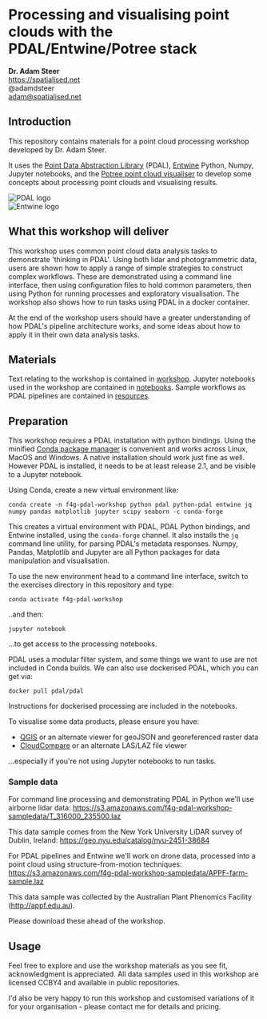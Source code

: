 # Processing and visualising point clouds with the PDAL/Entwine/Potree stack

**Dr. Adam Steer**  
https://spatialised.net  
@adamdsteer  
adam@spatialised.net

## Introduction

This repository contains materials for a point cloud processing workshop developed by Dr. Adam Steer.

It uses the [Point Data Abstraction Library](http://pdal.io) (PDAL), [Entwine](http://entwine.io) Python, Numpy, Jupyter notebooks, and the [Potree point cloud visualiser](http://potree.org) to develop some concepts about processing point clouds and visualising results.

![PDAL logo](https://pdal.io/_images/pdal_logo.png)  
![Entwine logo](https://github.com/connormanning/entwine/blob/master/doc/logo/color/entwine_logo_2-color-small.png)

## What this workshop will deliver

This workshop uses common point cloud data analysis tasks to demonstrate 'thinking in PDAL'. Using both lidar and photogrammetric data, users are shown how to apply a range of simple strategies to construct complex workflows. These are demonstrated using a command line interface, then using configuration files to hold common parameters, then using Python for running processes and exploratory visualisation. The workshop also shows how to run tasks using PDAL in a docker container.

At the end of the workshop users should have a greater understanding of how PDAL's pipeline architecture works, and some ideas about how to apply it in their own data analysis tasks.

## Materials

Text relating to the workshop is contained in [workshop](./workshop). Jupyter notebooks used in the workshop are contained in [notebooks](./notebooks). Sample workflows as PDAL pipelines are contained in [resources](./resources).

## Preparation

This workshop requires a PDAL installation with python bindings. Using the minified [Conda package manager](https://docs.conda.io/en/latest/miniconda.html) is convenient and works across Linux, MacOS and Windows. A native installation should work just fine as well. However PDAL is installed, it needs to be at least release 2.1, and be visible to a Jupyter notebook.

Using Conda, create a new virtual environment like:

`conda create -n f4g-pdal-workshop python pdal python-pdal entwine jq numpy pandas matplotlib jupyter scipy seaborn -c conda-forge`

This creates a virtual environment with PDAL, PDAL Python bindings, and Entwine installed, using the `conda-forge` channel. It also installs the `jq` command line utility, for parsing PDAL's metadata responses. Numpy, Pandas, Matplotlib and Jupyter are all Python packages for data manipulation and visualisation.

To use the new environment head to a command line interface, switch to the exercises directory in this repository and type:

`conda activate f4g-pdal-workshop`

..and then:

`jupyter notebook`

...to get access to the processing notebooks.

PDAL uses a modular filter system, and some things we want to use are not included in Conda builds. We can also use dockerised PDAL, which you can get via:

`docker pull pdal/pdal`

Instructions for dockerised processing are included in the notebooks.

To visualise some data products, please ensure you have:
- [QGIS](http://qgis.org) or an alternate viewer for geoJSON and georeferenced raster data
- [CloudCompare](https://www.danielgm.net/cc/) or an alternate LAS/LAZ file viewer

...especially if you're not using Jupyter notebooks to run tasks.

### Sample data

For command line processing and demonstrating PDAL in Python we'll use airborne lidar data:
https://s3.amazonaws.com/f4g-pdal-workshop-sampledata/T_316000_235500.laz

This data sample comes from the New York University LiDAR survey of Dublin, Ireland: https://geo.nyu.edu/catalog/nyu-2451-38684

For PDAL pipelines and Entwine we'll work on drone data, processed into a point cloud using structure-from-motion techniques:
https://s3.amazonaws.com/f4g-pdal-workshop-sampledata/APPF-farm-sample.laz

This data sample was collected by the Australian Plant Phenomics Facility (http://appf.edu.au).

Please download these ahead of the workshop.

## Usage

Feel free to explore and use the workshop materials as you see fit, acknowledgment is appreciated. All data samples used in this workshop are licensed CCBY4 and available in public repositories.

I'd also be very happy to run this workshop and customised variations of it for your organisation - please contact me for details and pricing.
